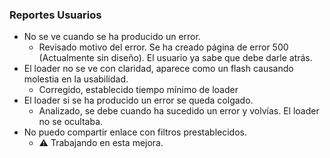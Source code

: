 ### Reportes Usuarios

* No se ve cuando se ha producido un error.
  * Revisado motivo del error. Se ha creado página de error 500 (Actualmente sin diseño). El usuario ya sabe que debe darle atrás.
* El loader no se ve con claridad, aparece como un flash causando molestia en la usabilidad.
  * Corregido, establecido tiempo mínimo de loader
* El loader si se ha producido un error se queda colgado.
  * Analizado, se debe cuando ha sucedido un error y volvías. El loader no se ocultaba.
* No puedo compartir enlace con filtros prestablecidos.
  * :warning: Trabajando en esta mejora.

